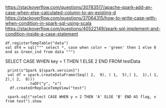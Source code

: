 https://stackoverflow.com/questions/30783517/apache-spark-add-an-case-when-else-calculated-column-to-an-existing-d
https://stackoverflow.com/questions/37064315/how-to-write-case-with-when-condition-in-spark-sql-using-scala
https://stackoverflow.com/questions/40522149/spark-sql-implement-and-condition-inside-a-case-statement


    df.registerTempTable("data")
    val df4 = sql(""" select *, case when color = 'green' then 1 else 0 end as Green_ind from data """)

   SELECT CASE WHEN key = 1 THEN 1 ELSE 2 END FROM testData

     print(s"Spark ${spark.version}")
     val df = spark.createDataFrame(Seq(( 2,  9), ( 1,  5),( 1,  1),( 1,  2),( 2,  8)))
              .toDF("y", "x")
      df.createOrReplaceTempView("test")
 
     spark.sql("select CASE WHEN y = 2 THEN 'A' ELSE 'B' END AS flag, x from test").show


